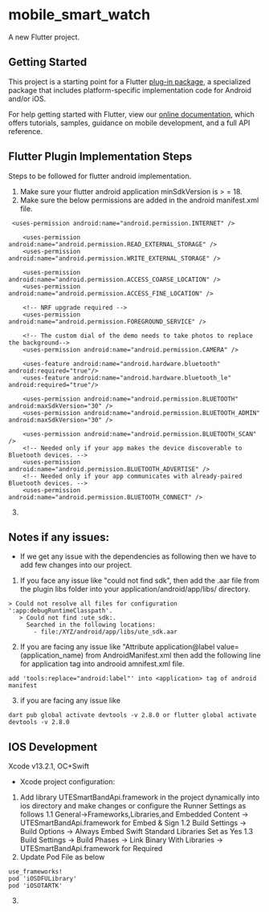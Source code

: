 # mobile_smart_watch

A new Flutter project.

## Getting Started

This project is a starting point for a Flutter
[plug-in package](https://flutter.dev/developing-packages/),
a specialized package that includes platform-specific implementation code for
Android and/or iOS.

For help getting started with Flutter, view our
[online documentation](https://flutter.dev/docs), which offers tutorials,
samples, guidance on mobile development, and a full API reference.

## Flutter Plugin Implementation Steps
Steps to be followed for flutter android implementation.

1. Make sure your flutter android application minSdkVersion is > = 18.
2. Make sure the below permissions are added in the android manifest.xml file.
```
 <uses-permission android:name="android.permission.INTERNET" />

    <uses-permission android:name="android.permission.READ_EXTERNAL_STORAGE" />
    <uses-permission android:name="android.permission.WRITE_EXTERNAL_STORAGE" />

    <uses-permission android:name="android.permission.ACCESS_COARSE_LOCATION" />
    <uses-permission android:name="android.permission.ACCESS_FINE_LOCATION" />

    <!-- NRF upgrade required -->
    <uses-permission android:name="android.permission.FOREGROUND_SERVICE" />

    <!-- The custom dial of the demo needs to take photos to replace the background-->
    <uses-permission android:name="android.permission.CAMERA" />

    <uses-feature android:name="android.hardware.bluetooth" android:required="true"/>
    <uses-feature android:name="android.hardware.bluetooth_le" android:required="true"/>

    <uses-permission android:name="android.permission.BLUETOOTH" android:maxSdkVersion="30" />
    <uses-permission android:name="android.permission.BLUETOOTH_ADMIN" android:maxSdkVersion="30" />

    <uses-permission android:name="android.permission.BLUETOOTH_SCAN" />
    <!-- Needed only if your app makes the device discoverable to Bluetooth devices. -->
    <uses-permission android:name="android.permission.BLUETOOTH_ADVERTISE" />
    <!-- Needed only if your app communicates with already-paired Bluetooth devices. -->
    <uses-permission android:name="android.permission.BLUETOOTH_CONNECT" />
```
3.

## Notes if any issues:
* If we get any issue with the dependencies as following then we have to add few changes into our project.
1.  If you face any issue like "could not find sdk", then add the .aar file from the plugin libs folder into your application/android/app/libs/ directory.
```
> Could not resolve all files for configuration ':app:debugRuntimeClasspath'.
   > Could not find :ute_sdk:.
     Searched in the following locations:
       - file:/XYZ/android/app/libs/ute_sdk.aar
```

2. If you are facing any issue like "Attribute application@label value=(application_name) from AndroidManifest.xml then add the following line for application tag into androoid amnifest.xml file.

```
add 'tools:replace="android:label"' into <application> tag of android manifest
```

3. if you are facing any issue like
```
dart pub global activate devtools -v 2.8.0 or flutter global activate devtools -v 2.8.0
```
## IOS Development
Xcode v13.2.1, OC+Swift
* Xcode project configuration:
1. Add library UTESmartBandApi.framework in the project dynamically into ios directory and make changes or configure the Runner Settings as follows
   1.1 General->Frameworks,Libraries,and Embedded Content -> UTESmartBandApi.framework  for Embed & Sign
   1.2 Build Settings -> Build Options -> Always Embed Swift Standard Libraries Set as Yes
   1.3 Build Settings -> Build Phases -> Link Binary With Libraries -> UTESmartBandApi.framework for Required
2. Update Pod File as below
```
use_frameworks!
pod 'iOSDFULibrary'
pod 'iOSOTARTK'
```
3. 